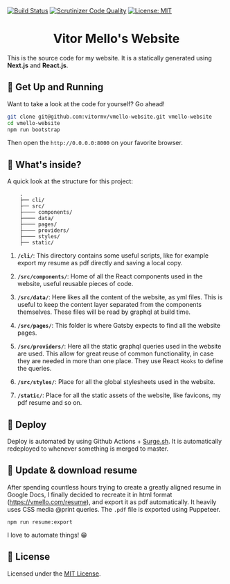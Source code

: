 [![Build Status](https://travis-ci.org/vitormv/vmello-website.svg?branch=master)](https://travis-ci.org/vitormv/vmello-website) [![Scrutinizer Code Quality](https://scrutinizer-ci.com/g/vitormv/vmello-website/badges/quality-score.png?b=master)](https://scrutinizer-ci.com/g/vitormv/vmello-website/?branch=master) [![License: MIT](https://img.shields.io/badge/License-MIT-yellow.svg)](https://opensource.org/licenses/MIT)
<h1 align="center">
  Vitor Mello's Website
</h1>

This is the source code for my website. It is a statically generated using **Next.js** and **React.js**.

## 🚀 Get Up and Running

Want to take a look at the code for yourself? Go ahead!

```bash
git clone git@github.com:vitormv/vmello-website.git vmello-website
cd vmello-website
npm run bootstrap
```

Then open the `http://0.0.0.0:8000` on your favorite browser.

## 🧐 What's inside?

A quick look at the structure for this project:

```plain
    .
    ├── cli/
    ├── src/
    ├──── components/
    ├──── data/
    ├──── pages/
    ├──── providers/
    ├──── styles/
    ├── static/
```

1. **`/cli/`**: This directory contains some useful scripts, like for example export my resume as pdf directly and saving a local copy.

2. **`/src/components/`**: Home of all the React components used in the website, useful reusable pieces of code.

3. **`/src/data/`**: Here likes all the content of the website, as yml files. This is useful to keep the content layer separated from the components themselves. These files will be read by graphql at build time.

4. **`/src/pages/`**: This folder is where Gatsby expects to find all the website pages.

5. **`/src/providers/`**: Here all the static graphql queries used in the website are used. This allow for great reuse of common functionality, in case they are needed in more than one place. They use React `Hooks` to define the queries.

6. **`/src/styles/`**: Place for all the global stylesheets used in the website.

7. **`/static/`**: Place for all the static assets of the website, like favicons, my pdf resume and so on.

## 💫 Deploy

Deploy is automated by using Github Actions + [Surge.sh](https://surge.sh/). It is automatically redeployed to whenever something is merged to master.

## 💾 Update & download resume

After spending countless hours trying to create a greatly aligned resume in Google Docs, I finally decided to recreate it in html format (https://vmello.com/resume), and export it as pdf automatically. It heavily uses CSS media @print queries. The `.pdf` file is exported using Puppeteer.

```plain
npm run resume:export
```

I love to automate things! 😁

## 📝 License

Licensed under the [MIT License](./LICENSE).
